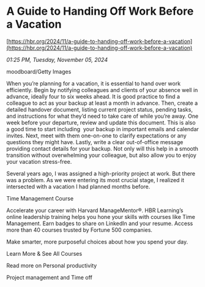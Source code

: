 # A Guide to Handing Off Work Before a Vacation

[https://hbr.org/2024/11/a-guide-to-handing-off-work-before-a-vacation](https://hbr.org/2024/11/a-guide-to-handing-off-work-before-a-vacation)

*01:25 PM, Tuesday, November 05, 2024*

moodboard/Getty Images

When you’re planning for a vacation, it is essential to hand over work efficiently. Begin by notifying colleagues and clients of your absence well in advance, ideally four to six weeks ahead. It is good practice to find a colleague to act as your backup at least a month in advance. Then, create a detailed handover document, listing current project status, pending tasks, and instructions for what they’d need to take care of while you’re away. One week before your departure, review and update this document. This is also a good time to start including  your backup in important emails and calendar invites. Next, meet with them one-on-one to clarify expectations or any questions they might have. Lastly, write a clear out-of-office message providing contact details for your backup. Not only will this help in a smooth transition without overwhelming your colleague, but also allow you to enjoy your vacation stress-free.

Several years ago, I was assigned a high-priority project at work. But there was a problem. As we were entering its most crucial stage, I realized it intersected with a vacation I had planned months before.

Time Management Course

Accelerate your career with Harvard ManageMentor®. HBR Learning’s online leadership training helps you hone your skills with courses like Time Management. Earn badges to share on LinkedIn and your resume. Access more than 40 courses trusted by Fortune 500 companies.

Make smarter, more purposeful choices about how you spend your day.

Learn More & See All Courses

Read more on Personal productivity

Project management and Time off

